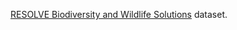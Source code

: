 [RESOLVE Biodiversity and Wildlife Solutions](https://www.resolve.ngo/biodiversity_and_wildlife.htm)
dataset.
